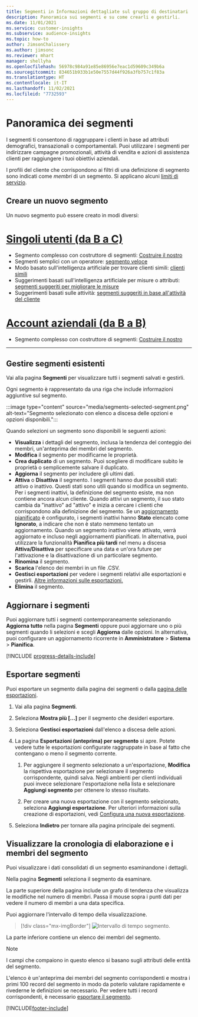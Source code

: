 ```yaml
---
title: Segmenti in Informazioni dettagliate sul gruppo di destinatari
description: Panoramica sui segmenti e su come crearli e gestirli.
ms.date: 11/01/2021
ms.service: customer-insights
ms.subservice: audience-insights
ms.topic: how-to
author: JimsonChalissery
ms.author: jimsonc
ms.reviewer: mhart
manager: shellyha
ms.openlocfilehash: 56978c984a91e85e86956e7eac1d59609c349b6a
ms.sourcegitcommit: 834651b933b1e50e7557d44f926a3fb757c1f83a
ms.translationtype: HT
ms.contentlocale: it-IT
ms.lasthandoff: 11/02/2021
ms.locfileid: "7732593"
---
```

# <a name="segments-overview"></a>Panoramica dei segmenti

I segmenti ti consentono di raggruppare i clienti in base ad attributi demografici, transazionali o comportamentali. Puoi utilizzare i segmenti per indirizzare campagne promozionali, attività di vendita e azioni di assistenza clienti per raggiungere i tuoi obiettivi aziendali.

I profili del cliente che corrispondono ai filtri di una definizione di segmento sono indicati come *membri* di un segmento. Si applicano alcuni [limiti di servizio](service-limits.md).

## <a name="create-a-new-segment"></a>Creare un nuovo segmento

Un nuovo segmento può essere creato in modi diversi: 

# <a name="individual-consumers-b-to-c"></a>[Singoli utenti (da B a C)](#tab/b2c)

- Segmento complesso con costruttore di segmenti: [Costruire il nostro](segment-builder.md#create-a-new-segment) 
- Segmenti semplici con un operatore: [segmento veloce](segment-builder.md#quick-segments) 
- Modo basato sull'intelligenza artificiale per trovare clienti simili: [clienti simili](find-similar-customer-segments.md) 
- Suggerimenti basati sull'intelligenza artificiale per misure o attributi: [segmenti suggeriti per migliorare le misure](suggested-segments.md) 
- Suggerimenti basati sulle attività: [segmenti suggeriti in base all'attività del cliente](suggested-segments-activity.md) 

# <a name="business-accounts-b-to-b"></a>[Account aziendali (da B a B)](#tab/b2b)

- Segmento complesso con costruttore di segmenti: [Costruire il nostro](segment-builder.md#create-a-new-segment)

---

## <a name="manage-existing-segments"></a>Gestire segmenti esistenti

Vai alla pagina **Segmenti** per visualizzare tutti i segmenti salvati e gestirli.

Ogni segmento è rappresentato da una riga che include informazioni aggiuntive sul segmento.

:::image type="content" source="media/segments-selected-segment.png" alt-text="Segmento selezionato con elenco a discesa delle opzioni e opzioni disponibili.":::

Quando selezioni un segmento sono disponibili le seguenti azioni:

- **Visualizza** i dettagli del segmento, inclusa la tendenza del conteggio dei membri, un'anteprima dei membri del segmento.
- **Modifica** il segmento per modificarne le proprietà.
- **Crea duplicato** di un segmento. Puoi scegliere di modificare subito le proprietà o semplicemente salvare il duplicato.
- **Aggiorna** il segmento per includere gli ultimi dati.
- **Attiva** o **Disattiva** il segmento. I segmenti hanno due possibili stati: attivo o inattivo. Questi stati sono utili quando si modifica un segmento. Per i segmenti inattivi, la definizione del segmento esiste, ma non contiene ancora alcun cliente. Quando attivi un segmento, il suo stato cambia da "inattivo" ad "attivo" e inizia a cercare i clienti che corrispondono alla definizione del segmento. Se un [aggiornamento pianificato](system.md#schedule-tab) è configurato, i segmenti inattivi hanno **Stato** elencato come **Ignorato**, a indicare che non è stato nemmeno tentato un aggiornamento. Quando un segmento inattivo viene attivato, verrà aggiornato e incluso negli aggiornamenti pianificati.
  In alternativa, puoi utilizzare la funzionalità **Pianifica più tardi** nel menu a discesa **Attiva/Disattiva** per specificare una data e un'ora future per l'attivazione e la disattivazione di un particolare segmento.
- **Rinomina** il segmento.
- **Scarica** l'elenco dei membri in un file .CSV.
- **Gestisci esportazioni** per vedere i segmenti relativi alle esportazioni e gestirli. [Altre informazioni sulle esportazioni.](export-destinations.md)
- **Elimina** il segmento.

## <a name="refresh-segments"></a>Aggiornare i segmenti

Puoi aggiornare tutti i segmenti contemporaneamente selezionando **Aggiorna tutto** nella pagina **Segmenti** oppure puoi aggiornare uno o più segmenti quando li selezioni e scegli **Aggiorna** dalle opzioni. In alternativa, puoi configurare un aggiornamento ricorrente in **Amministratore** > **Sistema** > **Pianifica**.

[!INCLUDE [progress-details-include](../includes/progress-details-pane.md)]

## <a name="export-segments"></a>Esportare segmenti

Puoi esportare un segmento dalla pagina dei segmenti o dalla [pagina delle esportazioni](export-destinations.md). 

1. Vai alla pagina **Segmenti**.

1. Seleziona **Mostra più [...]** per il segmento che desideri esportare.

1. Seleziona **Gestisci esportazioni** dall'elenco a discesa delle azioni.

1. La pagina **Esportazioni (anteprima) per segmento** si apre. Potete vedere tutte le esportazioni configurate raggruppate in base al fatto che contengano o meno il segmento corrente.

   1. Per aggiungere il segmento selezionato a un'esportazione, **Modifica** la rispettiva esportazione per selezionare il segmento corrispondente, quindi salva. Negli ambienti per clienti individuali puoi invece selezionare l'esportazione nella lista e selezionare **Aggiungi segmento** per ottenere lo stesso risultato.

   1. Per creare una nuova esportazione con il segmento selezionato, seleziona **Aggiungi esportazione**. Per ulteriori informazioni sulla creazione di esportazioni, vedi [Configura una nuova esportazione](export-destinations.md#set-up-a-new-export).

1. Seleziona **Indietro** per tornare alla pagina principale dei segmenti.

## <a name="view-processing-history-and-segment-members"></a>Visualizzare la cronologia di elaborazione e i membri del segmento

Puoi visualizzare i dati consolidati di un segmento esaminandone i dettagli.

Nella pagina **Segmenti** seleziona il segmento da esaminare.

La parte superiore della pagina include un grafo di tendenza che visualizza le modifiche nel numero di membri. Passa il mouse sopra i punti dati per vedere il numero di membri a una data specifica.

Puoi aggiornare l'intervallo di tempo della visualizzazione.

> [!div class="mx-imgBorder"]
> ![Intervallo di tempo segmento.](media/segment-time-range.png "Intervallo di tempo segmento")

La parte inferiore contiene un elenco dei membri del segmento.

> [!NOTE]
> I campi che compaiono in questo elenco si basano sugli attributi delle entità del segmento.
>
>L'elenco è un'anteprima dei membri del segmento corrispondenti e mostra i primi 100 record del segmento in modo da poterlo valutare rapidamente e rivederne le definizioni se necessario. Per vedere tutti i record corrispondenti, è necessario [esportare il segmento](export-destinations.md).


[!INCLUDE[footer-include](../includes/footer-banner.md)] 
